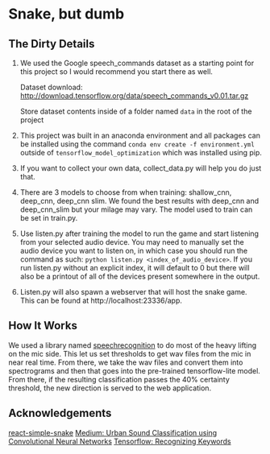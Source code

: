 # Snake, but dumb

## The Dirty Details
1. We used the Google speech_commands dataset as a starting point for this project so I would recommend you start there as well.

    Dataset download: http://download.tensorflow.org/data/speech_commands_v0.01.tar.gz

    Store dataset contents inside of a folder named `data` in the root of the project

2. This project was built in an anaconda environment and all packages can be installed using the command `conda env create -f environment.yml` outside of `tensorflow_model_optimization` which was installed using pip.

3. If you want to collect your own data, collect_data.py will help you do just that.

4. There are 3 models to choose from when training: shallow_cnn, deep_cnn, deep_cnn slim. We found the best results with deep_cnn and deep_cnn_slim but your milage may vary. The model used to train can be set in train.py.

5. Use listen.py after training the model to run the game and start listening from your selected audio device. You may need to manually set the audio device you want to listen on, in which case you should run the command as such: `python listen.py <index_of_audio_device>`. If you run listen.py without an explicit index, it will default to 0 but there will also be a printout of all of the devices present somewhere in the output.

6. Listen.py will also spawn a webserver that will host the snake game. This can be found at http://localhost:23336/app.

## How It Works

We used a library named [speechrecognition](https://pypi.org/project/SpeechRecognition/) to do most of the heavy lifting on the mic side. This let us set thresholds to get wav files from the mic in near real time. From there, we take the wav files and convert them into spectrograms and then that goes into the pre-trained tensorflow-lite model. From there, if the resulting classification passes the 40% certainty threshold, the new direction is served to the web application.

## Acknowledgements

[react-simple-snake](https://github.com/MaelDrapier/react-simple-snake)
[Medium: Urban Sound Classification using Convolutional Neural Networks](https://medium.com/gradientcrescent/urban-sound-classification-using-convolutional-neural-networks-with-keras-theory-and-486e92785df4)
[Tensorflow: Recognizing Keywords](https://www.tensorflow.org/tutorials/audio/simple_audio#build_and_train_the_model)